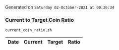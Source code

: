 Generated on `Saturday 02-October-2021 at 00:36:34`

### Current to Target Coin Ratio
`current_coin_ratio.sh`

Date|Current|Target|Ratio
---|---|---|---
